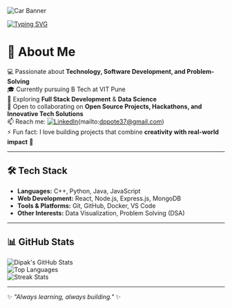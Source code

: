 ![Car Banner](https://i.ibb.co/1QtM7wc/car-running.gif)

<!-- Typing SVG -->
[![Typing SVG](https://readme-typing-svg.herokuapp.com?font=Fira+Code&weight=600&size=28&duration=4000&pause=1000&color=00C9FF&center=true&vCenter=true&width=1000&lines=Hey+there%2C+I'm+Dipak+👋;💻+Full+Stack+Developer;📊+Data+Science+Enthusiast;🚀+Passionate+about+Innovation;✨+Always+Learning+%7C+Always+Building)](https://git.io/typing-svg)

# 👋 About Me  

💻 Passionate about **Technology, Software Development, and Problem-Solving**  
🎓 Currently pursuing B Tech at VIT Pune  
🚀 Exploring **Full Stack Development** & **Data Science**  
🤝 Open to collaborating on **Open Source Projects, Hackathons, and Innovative Tech Solutions**  
📫 Reach me: [![LinkedIn](https://img.shields.io/badge/LinkedIn-0077B5?style=flat&logo=linkedin&logoColor=white)](https://www.linkedin.com/in/dipak-pote-9b8930307/)(mailto:dppote37@gmail.com)  
⚡ Fun fact: I love building projects that combine **creativity with real-world impact** 🚀  

---

## 🛠️ Tech Stack  

- **Languages:** C++, Python, Java, JavaScript  
- **Web Development:** React, Node.js, Express.js, MongoDB  
- **Tools & Platforms:** Git, GitHub, Docker, VS Code  
- **Other Interests:** Data Visualization, Problem Solving (DSA)  

---

## 📊 GitHub Stats  

![Dipak's GitHub Stats](https://github-readme-stats.vercel.app/api?username=itzcovert123&show_icons=true&theme=radical)  
![Top Languages](https://github-readme-stats.vercel.app/api/top-langs/?username=itzcovert123&layout=compact&theme=radical)  
![Streak Stats](https://github-readme-streak-stats.herokuapp.com/?user=itzcovert123&theme=radical)  

---

✨ _"Always learning, always building."_ ✨
